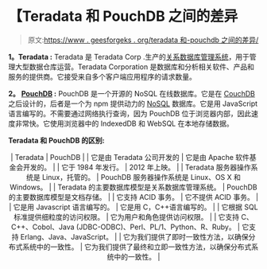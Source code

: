 # 【Teradata 和 PouchDB 之间的差异

> 原文:[https://www . geesforgeks . org/teradata 和-pouchdb 之间的差异/](https://www.geeksforgeeks.org/difference-between-teradata-and-pouchdb/)

**1。Teradata :**
Teradata 是 Teradata Corp .生产的[关系数据库管理系统](https://www.geeksforgeeks.org/rdbms-full-form/)，用于管理大型数据仓库运营。Teradata Corporation 是数据库和分析相关软件、产品和服务的提供商。它接受来自多个客户端应用程序的请求数量。

**2。 [PouchDB](https://www.geeksforgeeks.org/pouchdb/) :**
PouchDB 是一个开源的 NoSQL 在线数据库。它是在 [CouchDB](https://www.geeksforgeeks.org/couchdb/) 之后设计的，后者是一个为 npm 提供动力的 [NoSQL](https://www.geeksforgeeks.org/introduction-to-nosql/) 数据库。它是用 JavaScript 语言编写的。不需要通过网络执行查询，因为 PouchDB 位于浏览器内部，因此速度非常快。它使用浏览器中的 IndexedDB 和 WebSQL 在本地存储数据。

**Teradata 和 PouchDB 的区别:**

<center>

| Teradata | PouchDB |
| 它是由 Teradata 公司开发的 | 它是由 Apache 软件基金会开发的。 |
| 它于 1984 年发行。 | 2012 年上映。 |
| Teradata 服务器操作系统是 Linux，托管的。 | PouchDB 服务器操作系统是 Linux、OS X 和 Windows。 |
| Teradata 的主要数据库模型是关系数据库管理系统。 | PouchDB 的主要数据库模型是文档存储。 |
| 它支持 ACID 事务。 | 它不提供 ACID 事务。 |
| 它是用 Javascript 语言编写的。 | 它是用 C，C++语言编写的。 |
| 它根据 SQL 标准提供细粒度的访问权限。 | 它为用户和角色提供访问权限。 |
| 它支持 C、C++、Cobol、Java (JDBC-ODBC)、Perl、PL/1、Python、R、Ruby。 | 它支持 Erlang、Java、JavaScript。 |
| 它为我们提供了即时一致性方法，以确保分布式系统中的一致性。 | 它为我们提供了最终和立即一致性方法，以确保分布式系统中的一致性。 |

</center>